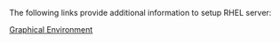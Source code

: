 The following links provide additional information to setup RHEL server:

[Graphical Environment](rhel-graphical-environment.md)
